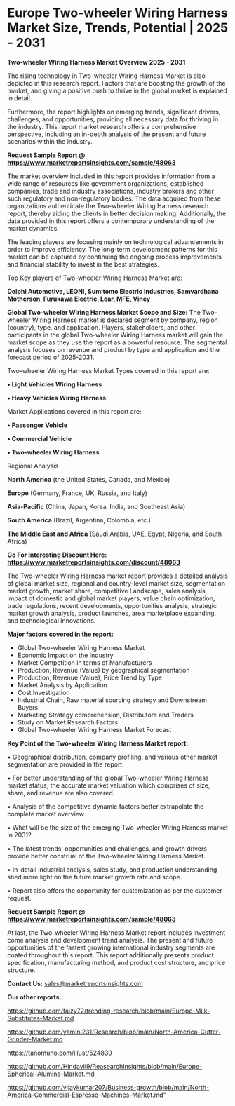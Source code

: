 # Europe Two-wheeler Wiring Harness Market Size, Trends, Potential | 2025 - 2031

<Strong> Two-wheeler Wiring Harness Market Overview 2025 - 2031</strong>

The rising technology in Two-wheeler Wiring Harness Market is also depicted in this research report. Factors that are boosting the growth of the market, and giving a positive push to thrive in the global market is explained in detail.

Furthermore, the report highlights on emerging trends, significant drivers, challenges, and opportunities, providing all necessary data for thriving in the industry. This report market research offers a comprehensive perspective, including an in-depth analysis of the present and future scenarios within the industry.

<strong>Request Sample Report @ <a href=https://www.marketreportsinsights.com/sample/48063>https://www.marketreportsinsights.com/sample/48063</a></strong>

The market overview included in this report provides information from a wide range of resources like government organizations, established companies, trade and industry associations, industry brokers and other such regulatory and non-regulatory bodies. The data acquired from these organizations authenticate the Two-wheeler Wiring Harness research report, thereby aiding the clients in better decision making. Additionally, the data provided in this report offers a contemporary understanding of the market dynamics.

The leading players are focusing mainly on technological advancements in order to improve efficiency. The long-term development patterns for this market can be captured by continuing the ongoing process improvements and financial stability to invest in the best strategies.

Top Key players of Two-wheeler Wiring Harness Market are:

<strong>Delphi Automotive, LEONI, Sumitomo Electric Industries, Samvardhana Motherson, Furukawa Electric, Lear, MFE, Viney</strong>

<strong><b>Global Two-wheeler Wiring Harness Market Scope and Size:</b></strong>
The Two-wheeler Wiring Harness market is declared segment by company, region (country), type, and application. Players, stakeholders, and other participants in the global Two-wheeler Wiring Harness market will gain the market scope as they use the report as a powerful resource. The segmental analysis focuses on revenue and product by type and application and the forecast period of 2025-2031.

Two-wheeler Wiring Harness Market Types covered in this report are:

<strong>•  Light Vehicles Wiring Harness

•  Heavy Vehicles Wiring Harness</strong>

Market Applications covered in this report are:

<strong>•  Passenger Vehicle

•  Commercial Vehicle

•  Two-wheeler Wiring Harness</strong> 

Regional Analysis

<strong>North America</strong> (the United States, Canada, and Mexico)

<strong>Europe</strong> (Germany, France, UK, Russia, and Italy)

<strong>Asia-Pacific</strong> (China, Japan, Korea, India, and Southeast Asia)

<strong>South America</strong> (Brazil, Argentina, Colombia, etc.)

<strong>The Middle East and Africa</strong> (Saudi Arabia, UAE, Egypt, Nigeria, and South Africa)

<strong>Go For Interesting Discount Here: <a href=https://www.marketreportsinsights.com/discount/48063>https://www.marketreportsinsights.com/discount/48063</a></strong>

The Two-wheeler Wiring Harness market report provides a detailed analysis of global market size, regional and country-level market size, segmentation market growth, market share, competitive Landscape, sales analysis, impact of domestic and global market players, value chain optimization, trade regulations, recent developments, opportunities analysis, strategic market growth analysis, product launches, area marketplace expanding, and technological innovations.

<strong><b>Major factors covered in the report:</b></strong>
<ul>
  <li>Global Two-wheeler Wiring Harness Market </li>
  <li>Economic Impact on the Industry</li>
  <li>Market Competition in terms of Manufacturers</li>
  <li>Production, Revenue (Value) by geographical segmentation</li>
  <li>Production, Revenue (Value), Price Trend by Type</li>
  <li>Market Analysis by Application</li>
  <li>Cost Investigation</li>
  <li>Industrial Chain, Raw material sourcing strategy and Downstream Buyers</li>
  <li>Marketing Strategy comprehension, Distributors and Traders</li>
  <li>Study on Market Research Factors</li>
  <li>Global Two-wheeler Wiring Harness Market Forecast</li>
</ul>

<strong><b>Key Point of the Two-wheeler Wiring Harness Market report:</b></strong>

• Geographical distribution, company profiling, and various other market segmentation are provided in the report.

• For better understanding of the global Two-wheeler Wiring Harness market status, the accurate market valuation which comprises of size, share, and revenue are also covered.

• Analysis of the competitive dynamic factors better extrapolate the complete market overview

• What will be the size of the emerging Two-wheeler Wiring Harness market in 2031?

• The latest trends, opportunities and challenges, and growth drivers provide better construal of the Two-wheeler Wiring Harness Market.

• In-detail industrial analysis, sales study, and production understanding shed more light on the future market growth rate and scope.

• Report also offers the opportunity for customization as per the customer request.

<strong>Request Sample Report @ <a href=https://www.marketreportsinsights.com/sample/48063>https://www.marketreportsinsights.com/sample/48063</a></strong>

At last, the Two-wheeler Wiring Harness Market report includes investment come analysis and development trend analysis. The present and future opportunities of the fastest growing international industry segments are coated throughout this report. This report additionally presents product specification, manufacturing method, and product cost structure, and price structure.

<strong>Contact Us:</strong>
sales@marketreportsinsights.com

<strong>Our other reports:</strong>

<a href=https://github.com/faizy72/trending-research/blob/main/Europe-Milk-Substitutes-Market.md>https://github.com/faizy72/trending-research/blob/main/Europe-Milk-Substitutes-Market.md</a>

<a href=https://github.com/yamini231/Research/blob/main/North-America-Cutter-Grinder-Market.md>https://github.com/yamini231/Research/blob/main/North-America-Cutter-Grinder-Market.md</a>

<a href=https://tanomuno.com/illust/524839>https://tanomuno.com/illust/524839</a>

<a href=https://github.com/Hindavii9/ReasearchInsights/blob/main/Europe-Spherical-Alumina-Market.md>https://github.com/Hindavii9/ReasearchInsights/blob/main/Europe-Spherical-Alumina-Market.md</a>

<a href=https://github.com/vijaykumar207/Business-growth/blob/main/North-America-Commercial-Espresso-Machines-Market.md>https://github.com/vijaykumar207/Business-growth/blob/main/North-America-Commercial-Espresso-Machines-Market.md</a>"
